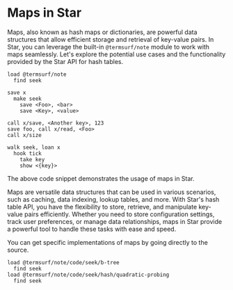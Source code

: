 # Maps in Star

Maps, also known as hash maps or dictionaries, are powerful data
structures that allow efficient storage and retrieval of key-value
pairs. In Star, you can leverage the built-in `@termsurf/note`
module to work with maps seamlessly. Let's explore the potential use
cases and the functionality provided by the Star API for hash
tables.

```link
load @termsurf/note
  find seek

save x
  make seek
    save <Foo>, <bar>
    save <Key>, <value>

call x/save, <Another key>, 123
save foo, call x/read, <Foo>
call x/size

walk seek, loan x
  hook tick
    take key
    show <{key}>
```

The above code snippet demonstrates the usage of maps in Star.

Maps are versatile data structures that can be used in various
scenarios, such as caching, data indexing, lookup tables, and more. With
Star's hash table API, you have the flexibility to store, retrieve,
and manipulate key-value pairs efficiently. Whether you need to store
configuration settings, track user preferences, or manage data
relationships, maps in Star provide a powerful tool to handle these
tasks with ease and speed.

You can get specific implementations of maps by going directly to the
source.

```
load @termsurf/note/code/seek/b-tree
  find seek
load @termsurf/note/code/seek/hash/quadratic-probing
  find seek
```
